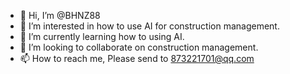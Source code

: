 - 👋 Hi, I’m @BHNZ88
- 👀 I’m interested in how to use AI for construction management.
- 🌱 I’m currently learning how to using AI.
- 💞️ I’m looking to collaborate on construction management.
- 📫 How to reach me, Please send to 873221701@qq.com

<!---
BHNZ88/BHNZ88 is a ✨ special ✨ repository because its `README.md` (this file) appears on your GitHub profile.
You can click the Preview link to take a look at your changes.
--->
